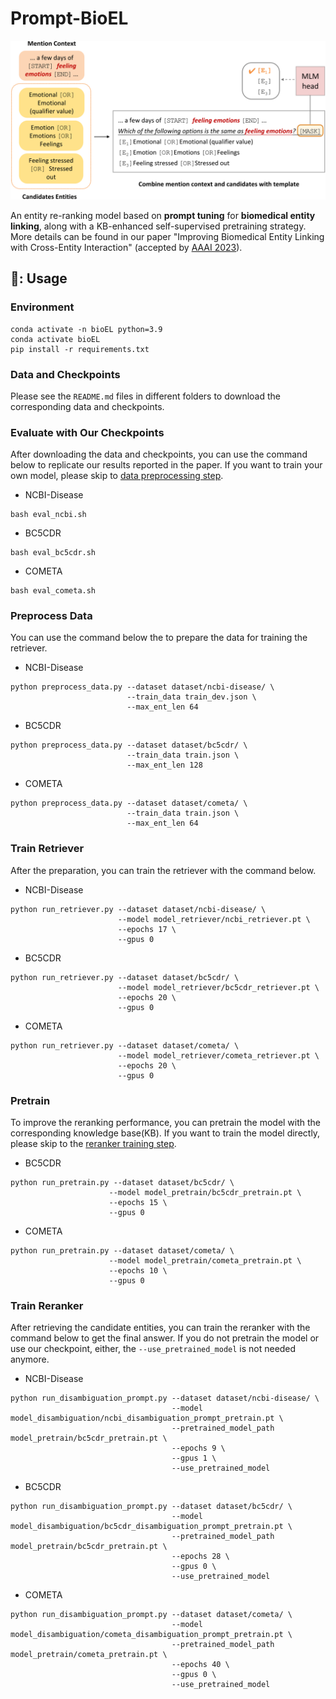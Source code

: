 # Prompt-BioEL
<p align="center">
  <img src="pic/re-ranker-v5.png" width="650"/>
</p>

An entity re-ranking model based on **prompt tuning** for **biomedical entity linking**,
along with a KB-enhanced self-supervised pretraining strategy.
More details can be found in our paper
"Improving Biomedical Entity Linking with Cross-Entity Interaction" (accepted by [AAAI 2023](https://aaai-23.aaai.org/)).


## 🚨: Usage

### Environment
```
conda activate -n bioEL python=3.9
conda activate bioEL
pip install -r requirements.txt
```

### Data and Checkpoints
Please see the `README.md` files in different folders to download the corresponding data and checkpoints.

### Evaluate with Our Checkpoints
After downloading the data and checkpoints, you can use the command below to replicate our results reported in the paper.
If you want to train your own model, please skip to [data preprocessing step](#Preprocess-Data).
- NCBI-Disease
```
bash eval_ncbi.sh
```
- BC5CDR
```
bash eval_bc5cdr.sh
```
- COMETA
```
bash eval_cometa.sh
```

### Preprocess Data
You can use the command below the to prepare the data for training the retriever.
- NCBI-Disease
```
python preprocess_data.py --dataset dataset/ncbi-disease/ \
                          --train_data train_dev.json \
                          --max_ent_len 64
```

- BC5CDR
```
python preprocess_data.py --dataset dataset/bc5cdr/ \
                          --train_data train.json \
                          --max_ent_len 128
```
- COMETA
```
python preprocess_data.py --dataset dataset/cometa/ \
                          --train_data train.json \
                          --max_ent_len 64
```
### Train Retriever
After the preparation, you can train the retriever with the command below.
- NCBI-Disease
```
python run_retriever.py --dataset dataset/ncbi-disease/ \
                        --model model_retriever/ncbi_retriever.pt \
                        --epochs 17 \
                        --gpus 0
```

- BC5CDR
```
python run_retriever.py --dataset dataset/bc5cdr/ \
                        --model model_retriever/bc5cdr_retriever.pt \
                        --epochs 20 \
                        --gpus 0
```
- COMETA
```
python run_retriever.py --dataset dataset/cometa/ \
                        --model model_retriever/cometa_retriever.pt \
                        --epochs 20 \
                        --gpus 0
```

### Pretrain
To improve the reranking performance, you can pretrain the model with the corresponding knowledge base\(KB\). If you want to train the model directly, 
please skip to the [reranker training step](#Train-Reranker).

- BC5CDR
```
python run_pretrain.py --dataset dataset/bc5cdr/ \
                      --model model_pretrain/bc5cdr_pretrain.pt \
                      --epochs 15 \
                      --gpus 0
```
- COMETA
```
python run_pretrain.py --dataset dataset/cometa/ \
                      --model model_pretrain/cometa_pretrain.pt \
                      --epochs 10 \
                      --gpus 0
```

### Train Reranker
After retrieving the candidate entities, you can train the reranker with the command below to get the final answer.
If you do not pretrain the model or use our checkpoint, either, the `--use_pretrained_model` is not needed anymore.
- NCBI-Disease
```
python run_disambiguation_prompt.py --dataset dataset/ncbi-disease/ \
                                    --model model_disambiguation/ncbi_disambiguation_prompt_pretrain.pt \
                                    --pretrained_model_path model_pretrain/bc5cdr_pretrain.pt \
                                    --epochs 9 \
                                    --gpus 1 \
                                    --use_pretrained_model
```

- BC5CDR
```
python run_disambiguation_prompt.py --dataset dataset/bc5cdr/ \
                                    --model model_disambiguation/bc5cdr_disambiguation_prompt_pretrain.pt \
                                    --pretrained_model_path model_pretrain/bc5cdr_pretrain.pt \
                                    --epochs 28 \
                                    --gpus 0 \
                                    --use_pretrained_model
```
- COMETA
```
python run_disambiguation_prompt.py --dataset dataset/cometa/ \
                                    --model model_disambiguation/cometa_disambiguation_prompt_pretrain.pt \
                                    --pretrained_model_path model_pretrain/cometa_pretrain.pt \
                                    --epochs 40 \
                                    --gpus 0 \
                                    --use_pretrained_model
```


